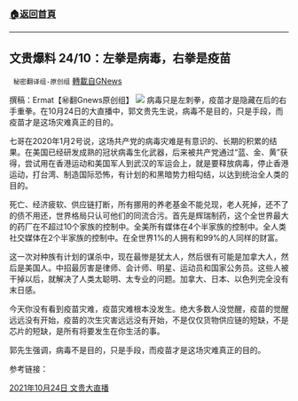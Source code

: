 ###  [:house:返回首頁](https://github.com/ourhimalayas/txt)
---


## 文贵爆料 24/10：左拳是病毒，右拳是疫苗
` 秘密翻译组-原创组` [轉載自GNews](https://gnews.org/zh-hans/1615330/)

撰稿：Ermat【㊙️翻Gnews原创组】
![](https://assets.gnews.org/wp-content/uploads/2021/10/Screen-Shot-2021-10-24-at-1.00.32-PM-2.png)
病毒只是左刺拳，疫苗才是隐藏在后的右手重拳。在10月24日的大直播中，郭文贵先生说，病毒不是目的，只是手段，而疫苗才是这场灾难真正的目的。

七哥在2020年1月2号说，这场共产党的病毒灾难是有意识的、长期的积累的结果。在美国已经研发成熟的冠状病毒生化武器，后来被共产党通过“蓝、金、黄”获得，尝试用在香港运动和美国军人到武汉的军运会上，就是要释放病毒，停止香港运动，打台湾、制造国际恐怖，有计划的和黑暗势力相勾结，以达到统治全人类的目的。

死亡、经济疲软、供应链打断，所有挪用的养老基金不能兑现，老人死掉，还不了的债不用还，世界格局只认可他们的同流合污。首先是辉瑞制药，这个全世界最大的药厂在不超过10个家族的控制中。全美所有媒体在4个半家族的控制中。全人类社交媒体在2个半家族的控制中。在全世界1%的人拥有和99%的人同样的财富。

这一次对种族有计划的谋杀中，现在最惨是犹太人，然后很有可能是加拿大人，然后是美国人。中招最厉害是律师、会计师、明星、运动员和国家公务员。这些人被干掉以后，就解决了人类太聪明、太专业的问题。加拿大、日本、以色列完全没有末日感。

今天你没有看到疫苗灾难，疫苗灾难根本没发生。绝大多数人没觉醒，疫苗的觉醒远远没有开始，疫苗的次生灾害远远没有开始，不是仅仅货物供应链的短缺，不是芯片的短缺，是所有将要发生在你生活的事。

郭先生强调，病毒不是目的，只是手段，而疫苗才是这场灾难真正的目的。

参考链接：

[2021年10月24日 文贵大直播](https://gtv.org/video/id=617551cfeadeb11f5e79f5d5)
